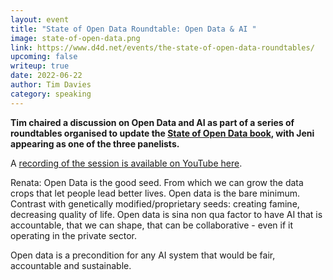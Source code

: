 ```yaml
---
layout: event
title: "State of Open Data Roundtable: Open Data & AI "
image: state-of-open-data.png
link: https://www.d4d.net/events/the-state-of-open-data-roundtables/
upcoming: false
writeup: true
date: 2022-06-22
author: Tim Davies
category: speaking
---
```


**Tim chaired a discussion on Open Data and AI as part of a series of roundtables organised to update the [State of Open Data book](https://stateofopendata.od4d.net), with Jeni appearing as one of the three panelists.**

<!--more-->

A [recording of the session is available on YouTube here](https://www.youtube.com/watch?v=OBdNy7o-Gt4).



Renata: Open Data is the good seed. From which we can grow the data crops that let people lead better lives. Open data is the bare minimum. Contrast with genetically modified/proprietary seeds: creating famine, decreasing quality of life. Open data is sina non qua factor to have AI that is accountable, that we can shape, that can be collaborative - even if it operating in the private sector.

Open data is a precondition for any AI system that would be fair, accountable and sustainable.
